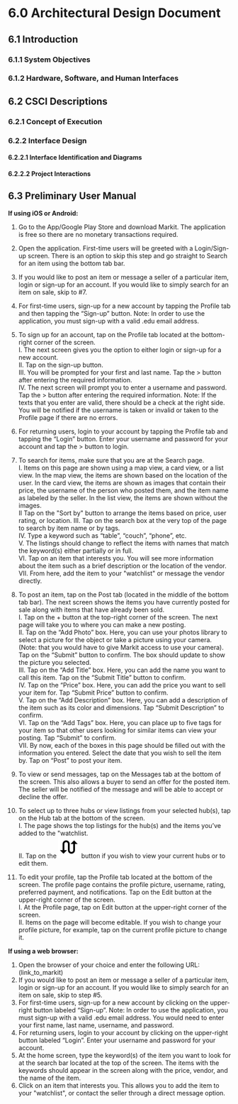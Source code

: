 # 6.0 Architectural Design Document

## 6.1 Introduction

### 6.1.1 System Objectives

### 6.1.2 Hardware, Software, and Human Interfaces

## 6.2 CSCI Descriptions

### 6.2.1 Concept of Execution

### 6.2.2 Interface Design

#### 6.2.2.1 Interface Identification and Diagrams

#### 6.2.2.2 Project Interactions

## 6.3 Preliminary User Manual

__If using iOS or Android:__

1.  Go to the App/Google Play Store and download Markit. The application is free so there are no monetary transactions required. <br/>
2.  Open the application. First-time users will be greeted with a Login/Sign-up screen. There is an option to skip this step and go straight to Search for an item using the bottom tab bar. <br/>
3.  If you would like to post an item or message a seller of a particular item, login or sign-up for an account. If you would like to simply search for an item on sale, skip to #7. <br/>
4.  For first-time users, sign-up for a new account by tapping the Profile tab and then tapping the “Sign-up” button. Note: In order to use the application, you must sign-up with a valid .edu email address. <br/>
5.  To sign up for an account, tap on the Profile tab located at the bottom-right corner of the screen. <br/>
    I.   The next screen gives you the option to either login or sign-up for a new account. <br/>
    II.  Tap on the sign-up button. <br/>
    III. You will be prompted for your first and last name. Tap the > button after entering the required information. <br/>
    IV.  The next screen will prompt you to enter a username and password. Tap the > button after entering the required information. Note: If the texts that you enter are valid, there should be a check at the right side. You will be notified if the username is taken or invalid or taken to the Profile page if there are no errors. <br/>

6.  For returning users, login to your account by tapping the Profile tab and tapping the “Login” button. Enter your username and password for your account and tap the > button to login.
7.  To search for items, make sure that you are at the Search page. <br/>
    I.   Items on this page are shown using a map view, a card view, or a list view. In the map view, the items are shown based on the location of the user. In the card view, the items are shown as images that contain their price, the username of the person who posted them, and the item name as labeled by the seller. In the list view, the items are shown without the images. <br/>
    II   Tap on the "Sort by" button to arrange the items based on price, user rating, or location.
    III. Tap on the search box at the very top of the page to search by item name or by tags. <br/>
    IV.  Type a keyword such as “table”, “couch”, “phone”, etc. <br/>
    V.  The listings should change to reflect the items with names that match the keyword(s) either partially or in full. <br/>
    VI.   Tap on an item that interests you. You will see more information about the item such as a brief description or the location of the vendor. <br/>
    VII.  From here, add the item to your "watchlist" or message the vendor directly. <br/>

8.  To post an item, tap on the Post tab (located in the middle of the bottom tab bar). The next screen shows the items you have currently posted for sale along with items that have already been sold. <br/>
    I.   Tap on the + button at the top-right corner of the screen. The next page will take you to where you can make a new posting. <br/>
    II.  Tap on the “Add Photo” box. Here, you can use your photos library to select a picture for the object or take a picture using your camera. (Note: that you would have to give Markit access to use your camera). Tap on the “Submit” button to confirm. The box should update to show the picture you selected. <br/>
    III. Tap on the “Add Title” box. Here, you can add the name you want to call this item. Tap on the “Submit Title” button to confirm. <br/>
    IV.  Tap on the “Price” box. Here, you can add the price you want to sell your item for. Tap “Submit Price” button to confirm. <br/>
    V.   Tap on the “Add Description” box. Here, you can add a description of the item such as its color and dimensions. Tap “Submit Description” to confirm. <br/>
    VI.  Tap on the “Add Tags” box. Here, you can place up to five tags for your item so that other users looking for similar items can view your posting. Tap “Submit” to confirm. <br/>
    VII. By now, each of the boxes in this page should be filled out with the information you entered. Select the date that you wish to sell the item by. Tap on “Post” to post your item. <br/>

9.  To view or send messages, tap on the Messages tab at the bottom of the screen. This also allows a buyer to send an offer for the posted item. The seller will be notified of the message and will be able to accept or decline the offer. <br/>
10. To select up to three hubs or view listings from your selected hub(s), tap on the Hub tab at the bottom of the screen. <br/>
    I.  The page shows the top listings for the hub(s) and the items you’ve added to the "watchlist. <br/>
    II. Tap on the ![hub-swap-button](../iOS/Markit/Markit/Assets.xcassets/ic_swap_calls.imageset/ic_swap_calls_2x-1.png) button if you wish to view your current hubs or to edit them. <br/>

11. To edit your profile, tap the Profile tab located at the bottom of the screen. The profile page contains the profile picture, username, rating, preferred payment, and notifications. Tap on the Edit button at the upper-right corner of the screen. <br/>
    I.  At the Profile page, tap on Edit button at the upper-right corner of the screen. <br/>
    II. Items on the page will become editable. If you wish to change your profile picture, for example, tap on the current profile picture to change it. <br/>

__If using a web browser:__

1.  Open the browser of your choice and enter the following URL: (link_to_markit)
2.  If you would like to post an item or message a seller of a particular item, login or sign-up for an account. If you would like to simply search for an item on sale, skip to step #5.
3.  For first-time users, sign-up for a new account by clicking on the upper-right button labeled “Sign-up”. Note: In order to use the application, you must sign-up with a valid .edu email address. You would need to enter your first name, last name, username, and password.
4.  For returning users, login to your account by clicking on the upper-right button labeled “Login”. Enter your username and password for your account.
5.  At the home screen, type the keyword(s) of the item you want to look for at the search bar located at the top of the screen. The items with the keywords should appear in the screen along with the price, vendor, and the name of the item.
6.  Click on an item that interests you. This allows you to add the item to your "watchlist", or contact the seller through a direct message option.
